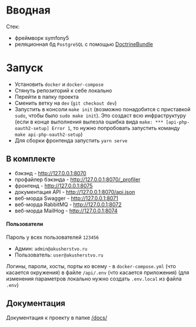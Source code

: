 # Вводная

Стек:
- фреймворк symfony5
- реляционная бд `PostgreSQL` с помощью [DoctrineBundle](https://symfony.com/doc/current/reference/configuration/doctrine.html)

# Запуск

- Установить `docker` и `docker-compose`
- Стянуть репозиторий к себе локально
- Перейти в папку проекта
- Сменить ветку на `dev` (`git checkout dev`)
- Запустить в консоли `make init` (возможно понадобится с приставкой `sudo`, чтобы было `sudo make init`). Это создаст
всю инфраструктуру (если в конце выполнения вылезла ошибка вида `make: *** [api-php-oauth2-setup] Error 1`, то нужно
попробовать запустить команду `make api-php-oauth2-setup`)
- Для сборки фронтенда запустить `yarn serve`

## В комплекте
- бэкэнд - http://127.0.0.1:8070
- профайлер бэкэнда - http://127.0.0.1:8070/_profiler
- фронтенд - http://127.0.0.1:8075
- документация API - http://127.0.0.1:8070/api.json
- веб-морда Swagger - http://127.0.0.1:8071
- веб-морда RabbitMQ - http://127.0.0.1:8072
- веб-морда MailHog - http://127.0.0.1:8074

#### Пользователи
Пароль у всех пользователей `123456`

- Админ: `admin@akusherstvo.ru`
- Пользователь: `user@akusherstvo.ru`

Логины, пароли, хосты, порты ко всему - в `docker-compose.yml` (что касается окружения) в файле `/api/.env` (что
касается приложения) (для изменения параметров локально нужно создать `.env.local` из файла `.env`)

## Документация

Документация к проекту в папке [/docs/](docs/Readme.md)
